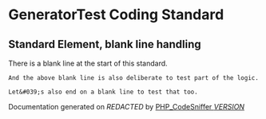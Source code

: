 # GeneratorTest Coding Standard

## Standard Element, blank line handling
There is a blank line at the start of this standard.

    And the above blank line is also deliberate to test part of the logic.

    Let&#039;s also end on a blank line to test that too.

Documentation generated on *REDACTED* by [PHP_CodeSniffer *VERSION*](https://github.com/PHPCSStandards/PHP_CodeSniffer)
